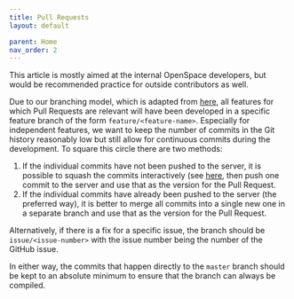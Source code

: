 ```yaml
---
title: Pull Requests
layout: default

parent: Home
nav_order: 2
---
```


This article is mostly aimed at the internal OpenSpace developers, but would be recommended practice for outside contributors as well.

Due to our branching model, which is adapted from [here](http://nvie.com/posts/a-successful-git-branching-model), all features for which Pull Requests are relevant will have been developed in a specific feature branch of the form `feature/<feature-name>`.  Especially for independent features, we want to keep the number of commits in the Git history reasonably low but still allow for continuous commits during the development.  To square this circle there are two methods:

1. If the individual commits have not been pushed to the server, it is possible to squash the commits interactively (see [here](https://ariejan.net/2011/07/05/git-squash-your-latests-commits-into-one), then push one commit to the server and use that as the version for the Pull Request.
2. If the individual commits have already been pushed to the server (the preferred way), it is better to merge all commits into a single new one in a separate branch and use that as the version for the Pull Request.

Alternatively, if there is a fix for a specific issue, the branch should be `issue/<issue-number>` with the issue number being the number of the GitHub issue.

In either way, the commits that happen directly to the `master` branch should be kept to an absolute minimum to ensure that the branch can always be compiled. 
